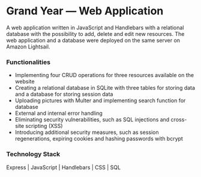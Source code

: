 # Grand Year — Web Application
A web application written in JavaScript and Handlebars with a relational database with the possibility to add, delete and edit new resources. The web application and a database were deployed on the same server on Amazon Lightsail.

### Functionalities
* Implementing four CRUD operations for three resources available on the website
* Creating a relational database in SQLite with three tables for storing data and a database for storing session data
* Uploading pictures with Multer and implementing search function for database
* External and internal error handling
* Eliminating security vulnerabilities, such as SQL injections and cross-site scripting (XSS)
* Introducing additional security measures, such as session regenerations, expiring cookies and hashing passwords with bcrypt

### Technology Stack
Express | JavaScript | Handlebars | CSS | SQL

